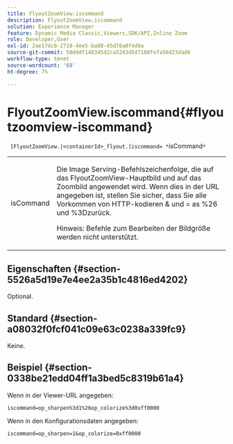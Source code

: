 ```yaml
---
title: FlyoutZoomView.iscommand
description: FlyoutZoomView.iscommand
solution: Experience Manager
feature: Dynamic Media Classic,Viewers,SDK/API,Inline Zoom
role: Developer,User
exl-id: 2ae17dc8-2728-4ee5-ba88-45d78a0f4d9a
source-git-commit: 50dddf148345d2ca5243d5d7108fefa56d23dad6
workflow-type: tm+mt
source-wordcount: '68'
ht-degree: 7%

---
```


# FlyoutZoomView.iscommand{#flyoutzoomview-iscommand}

` [FlyoutZoomView.|<containerId>_flyout.]iscommand= *`isCommand`*`

<table id="table_43A84C1044574A6FAB8CE67D71AAD5EC"> 
 <tbody> 
  <tr> 
   <td colname="col1"> <p> <span class="codeph"> <span class="varname"> isCommand</span> </span> </p> </td> 
   <td colname="col2"> <p> </p> <p>Die Image Serving-Befehlszeichenfolge, die auf das FlyoutZoomView-Hauptbild und auf das Zoombild angewendet wird. Wenn dies in der URL angegeben ist, stellen Sie sicher, dass Sie alle Vorkommen von HTTP-kodieren <span class="codeph"> &amp;</span> und <span class="codeph"> =</span> as <span class="codeph"> %26</span> und <span class="codeph"> %3D</span>zurück. </p> <p> <p>Hinweis: Befehle zum Bearbeiten der Bildgröße werden nicht unterstützt. </p> </p> </td> 
  </tr> 
 </tbody> 
</table>

## Eigenschaften {#section-5526a5d19e7e4ee2a35b1c4816ed4202}

Optional.

## Standard {#section-a08032f0fcf041c09e63c0238a339fc9}

Keine.

## Beispiel {#section-0338be21edd04ff1a3bed5c8319b61a4}

Wenn in der Viewer-URL angegeben:

`iscommand=op_sharpen%3d1%26op_colorize%3d0xff0000`

Wenn in den Konfigurationsdaten angegeben:

`iscommand=op_sharpen=1&op_colorize=0xff0000`
